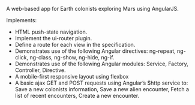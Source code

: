 A web-based app for Earth colonists exploring Mars using AngularJS.<br/>

Implements:<br/>

- HTML push-state navigation.<br/>
- Implement the ui-router plugin.<br/>
- Define a route for each view in the specification.
- Demonstrates use of the following Angular directives:
ng-repeat,
ng-click,
ng-class,
ng-show,
ng-hide,
ng-if. <br/>
- Demonstrates use of the following Angular modules:
Service,
Factory,
Controller,
Directive. </br>
- A mobile-first responsive layout using flexbox <br/>
- A basic ajax GET and POST requests using Angular’s $http service to:
Save a new colonists information,
Save a new alien encounter,
Fetch a list of recent encounters,
Create a new encounter.
